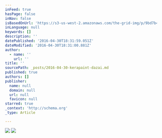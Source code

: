 ```yaml
---
inFeed: true
hasPage: false
inNav: false
isBasedOnUrl: 'https://s3-us-west-2.amazonaws.com/the-grid-img/p/9bd7b4bd905167d00e33cdb757018eb06a37cfa3.png'
inLanguage: null
keywords: []
description: ''
datePublished: '2016-04-30T18:31:59.051Z'
dateModified: '2016-04-30T18:31:00.881Z'
author:
  - name: ''
    url: ''
title: ''
sourcePath: _posts/2016-04-30-kerapaint-dazai.md
published: true
authors: []
publisher:
  name: null
  domain: null
  url: null
  favicon: null
starred: true
_context: 'http://schema.org'
_type: Article

---
```

![](https://s3-us-west-2.amazonaws.com/the-grid-img/p/bafb9afd0e513468fcd126909963070fd1206edb.jpg)
![](https://s3-us-west-2.amazonaws.com/the-grid-img/p/9bd7b4bd905167d00e33cdb757018eb06a37cfa3.png)